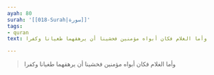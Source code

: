 ```yaml
---
ayah: 80
surah: '[[018-Surah|سورة]]'
tags:
- quran
text: وأما الغلام فكان أبواه مؤمنين فخشينا أن يرهقهما طغيانا وكفرا

---
```

> وأما الغلام فكان أبواه مؤمنين فخشينا أن يرهقهما طغيانا وكفرا
